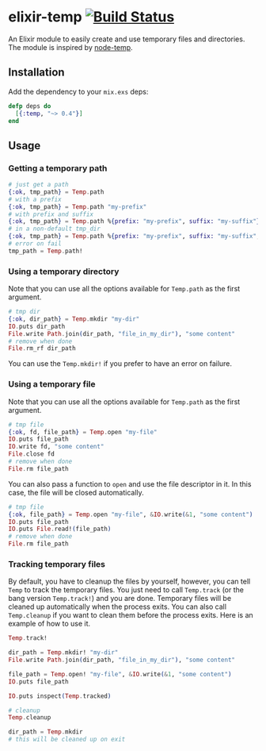 # elixir-temp [![Build Status](https://travis-ci.org/danhper/elixir-temp.svg?branch=master)](https://travis-ci.org/danhper/elixir-temp)

An Elixir module to easily create and use temporary files and directories.
The module is inspired by [node-temp](https://github.com/bruce/node-temp).

## Installation

Add the dependency to your `mix.exs` deps:

```elixir
defp deps do
  [{:temp, "~> 0.4"}]
end
```

## Usage

### Getting a temporary path

```elixir
# just get a path
{:ok, tmp_path} = Temp.path
# with a prefix
{:ok, tmp_path} = Temp.path "my-prefix"
# with prefix and suffix
{:ok, tmp_path} = Temp.path %{prefix: "my-prefix", suffix: "my-suffix"}
# in a non-default tmp_dir
{:ok, tmp_path} = Temp.path %{prefix: "my-prefix", suffix: "my-suffix", basedir: "/my-tmp"}
# error on fail
tmp_path = Temp.path!
```

### Using a temporary directory

Note that you can use all the options available for `Temp.path` as the first argument.

```elixir
# tmp dir
{:ok, dir_path} = Temp.mkdir "my-dir"
IO.puts dir_path
File.write Path.join(dir_path, "file_in_my_dir"), "some content"
# remove when done
File.rm_rf dir_path
```

You can use the `Temp.mkdir!` if you prefer to have an error on failure.

### Using a temporary file

Note that you can use all the options available for `Temp.path` as the first argument.

```elixir
# tmp file
{:ok, fd, file_path} = Temp.open "my-file"
IO.puts file_path
IO.write fd, "some content"
File.close fd
# remove when done
File.rm file_path
```

You can also pass a function to `open` and use the file descriptor in it. In this case, the file will be closed automatically.

```elixir
# tmp file
{:ok, file_path} = Temp.open "my-file", &IO.write(&1, "some content")
IO.puts file_path
IO.puts File.read!(file_path)
# remove when done
File.rm file_path
```

### Tracking temporary files

By default, you have to cleanup the files by yourself, however, you can tell
`Temp` to track the temporary files.
You just need to call `Temp.track` (or the bang version `Temp.track!`) and you are done.
Temporary files will be cleaned up automatically when the process exits.
You can also call `Temp.cleanup` if you want to clean them before the process exits.
Here is an example of how to use it.

```elixir
Temp.track!

dir_path = Temp.mkdir! "my-dir"
File.write Path.join(dir_path, "file_in_my_dir"), "some content"

file_path = Temp.open! "my-file", &IO.write(&1, "some content")
IO.puts file_path

IO.puts inspect(Temp.tracked)

# cleanup
Temp.cleanup

dir_path = Temp.mkdir
# this will be cleaned up on exit
```
